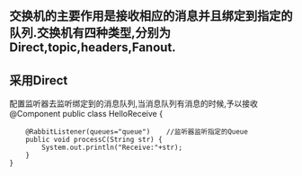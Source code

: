 ## 交换机的主要作用是接收相应的消息并且绑定到指定的队列.交换机有四种类型,分别为Direct,topic,headers,Fanout.


## 采用Direct 


配置监听器去监听绑定到的消息队列,当消息队列有消息的时候,予以接收
    @Component
    public class HelloReceive {
    
        @RabbitListener(queues="queue")    //监听器监听指定的Queue
        public void processC(String str) {
            System.out.println("Receive:"+str);
        }
    }